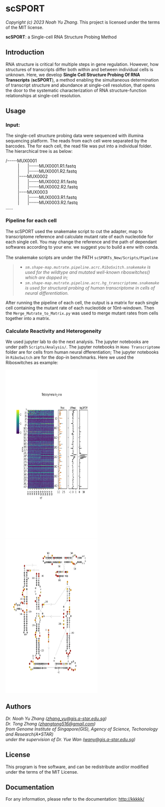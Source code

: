# scSPORT
*Copyright (c) 2023 Noah Yu Zhang*. This project is licensed under the terms of the MIT license.

__scSPORT__: a Single-cell RNA Structure Probing Method

## Introduction

RNA structure is critical for multiple steps in gene regulation. However, how structures of transcripts differ both within and between individual cells is unknown. Here, we develop __Single Cell Structure Probing Of RNA Transcripts__ (__scSPORT__), a method enabling the simultaneous determination of transcript structure and abundance at single-cell resolution, that opens the door to the systematic characterization of RNA structure-function relationships at single-cell resolution. 

## Usage
### Input:
The single-cell structure probing data were sequenced with illumina sequencing platform. The reads from each cell were separated by the barcodes. The for each cell, the read file was put into a individual folder. The hierarchical tree is as below:

/-----MUX0001  
&nbsp;&nbsp;&nbsp;&nbsp;&nbsp;&nbsp;&nbsp;&nbsp;&nbsp;&nbsp;|&nbsp;&nbsp;&nbsp;&nbsp;&nbsp;&nbsp;&nbsp;|-----MUX0001.R1.fastq   
&nbsp;&nbsp;&nbsp;&nbsp;&nbsp;&nbsp;&nbsp;&nbsp;&nbsp;&nbsp;|&nbsp;&nbsp;&nbsp;&nbsp;&nbsp;&nbsp;&nbsp;|-----MUX0001.R2.fastq  
&nbsp;&nbsp;&nbsp;&nbsp;&nbsp;&nbsp;&nbsp;&nbsp;&nbsp;&nbsp;|----MUX0002  
&nbsp;&nbsp;&nbsp;&nbsp;&nbsp;&nbsp;&nbsp;&nbsp;&nbsp;&nbsp;|&nbsp;&nbsp;&nbsp;&nbsp;&nbsp;&nbsp;&nbsp;|-----MUX0002.R1.fastq  
&nbsp;&nbsp;&nbsp;&nbsp;&nbsp;&nbsp;&nbsp;&nbsp;&nbsp;&nbsp;|&nbsp;&nbsp;&nbsp;&nbsp;&nbsp;&nbsp;&nbsp;|-----MUX0002.R2.fastq  
&nbsp;&nbsp;&nbsp;&nbsp;&nbsp;&nbsp;&nbsp;&nbsp;&nbsp;&nbsp;|----MUX0003   
&nbsp;&nbsp;&nbsp;&nbsp;&nbsp;&nbsp;&nbsp;&nbsp;&nbsp;&nbsp;|&nbsp;&nbsp;&nbsp;&nbsp;&nbsp;&nbsp;&nbsp;|-----MUX0003.R1.fastq  
&nbsp;&nbsp;&nbsp;&nbsp;&nbsp;&nbsp;&nbsp;&nbsp;&nbsp;&nbsp;|&nbsp;&nbsp;&nbsp;&nbsp;&nbsp;&nbsp;&nbsp;|-----MUX0003.R2.fastq  
......
&nbsp;&nbsp;&nbsp;&nbsp;
### Pipeline for each cell
The scSPORT used the snakemake script to cut the adapter, map to transcriptome reference and calculate mutant rate of each nucleotide for each single cell. You may change the reference and the path of dependant softwares according to your env. we suggest you to build a env with conda.   
&nbsp;&nbsp;&nbsp;&nbsp;  
The snakemake scripts are under the PATH ```scSPORTs_New/Scripts/Pipeline```  
>+ *```sm.shape-map.mutrate.pipeline.acrc.RiboSxitch.snakemake``` is used for the wildtype and mutated well-known riboswitches() which are dopped in;*  
>+ *```sm.shape-map.mutrate.pipeline.acrc.hg_transcriptome.snakemake``` is used for structural probing of human transcriptome in cells of neural differentiation.*  

After running the pipeline of each cell, the output is a matrix for each single cell containing the mutant rate of each nucleotide or 10nt-windown. Then the ```Merge_Mutrate_to_Matrix.py``` was used to merge mutant rates from cells together into a matrix. 
&nbsp;&nbsp;&nbsp;&nbsp;
### Calculate Reactivity and Heterogeneity
We used jupyter lab to do the next analysis. The jupyter notebooks are under path ```Scripts/Analysis/```. The jupyter notebooks in ```Homo Transcriptome``` folder are for cells from human neural dfferentiation; The jupyter notebooks in ```RiboSwitch``` are for the dop-in benchmarks. Here we used the Riboswitches as example:
<p float="left">
  <img src="/Figures/Reactivity_Heatmaps_of_Riboswitches/reac_heatmap.gNorm.with_statTest.Tetrahymena - cover.svg" width="300" height="550"/>
  <img src="/Figures/Reactivity_on_Secondary_Structure/tetrahymena_from_ashley.in_vivo.WT.svg" width="300" height="500"/> 
</p>   

## Authors

*Dr. Noah Yu Zhang (zhang_yu@gis.a-star.edu.sg)*  
*Dr. Tong Zhang (zhangtong516@gmail.com)*  
*from Genome Institute of Singapore(GIS), Agency of Science, Techonology and Research(A\*STAR)*   
*under the supervision of Dr. Yue Wan (wany@gis.a-star.edu.sg)*


## License

This program is free software, and can be redistribute and/or modified under the terms of the MIT License.

## Documentation

For any information, please refer to the documentation: <http://kkkkk/>
